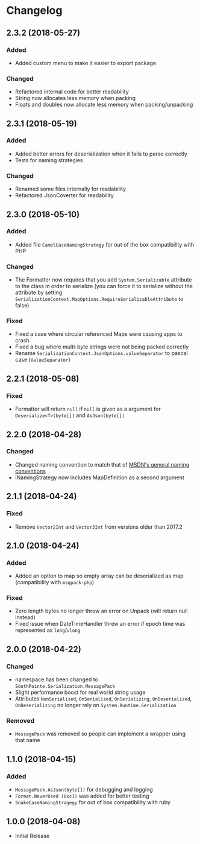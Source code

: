 # Changelog

## 2.3.2 (2018-05-27)

### Added
- Added custom menu to make it easier to export package

### Changed
- Refactored internal code for better readability
- String now allocates less memory when packing
- Floats and doubles now allocate less memory when packing/unpacking

## 2.3.1 (2018-05-19)

### Added
- Added better errors for deserialization when it fails to parse correctly
- Tests for naming strategies

### Changed
- Renamed some files internally for readability
- Refactored JsonCoverter for readability

## 2.3.0 (2018-05-10)

### Added
- Added file `CamelCaseNamingStrategy` for out of the box compatibility with PHP

### Changed
- The Formatter now requires that you add `System.Serializable` attribute to the class in order to serialize (you can force it to serialize without the attribute by setting `SerializationContext.MapOptions.RequireSerializableAttribute` to false)

### Fixed
- Fixed a case where circular referenced Maps were causing apps to crash
- Fixed a bug where multi-byte strings were not being packed correctly
- Rename `SerializationContext.JsonOptions.valueSeparator` to pascal case (`ValueSeparator`)

## 2.2.1 (2018-05-08)

### Fixed
- Formatter will return `null` if `null` is given as a argument for `Deserialize<T>(byte[])` and `AsJson(byte[])`

## 2.2.0 (2018-04-28)

### Changed
- Changed naming convention to match that of [MSDN's general naming conventions](https://docs.microsoft.com/en-us/dotnet/standard/design-guidelines/general-naming-conventions)
- INamingStrategy now includes MapDefinition as a second argument

## 2.1.1 (2018-04-24)

### Fixed
- Remove `Vector2Int` and `Vector3Int` from versions older than 2017.2

## 2.1.0 (2018-04-24)

### Added
- Added an option to map so empty array can be deserialized as map (compatibility with `msgpack-php`)

### Fixed
- Zero length bytes no longer throw an error on Unpack (will return null instead)
- Fixed issue when DateTimeHandler threw an error if epoch time was represented as `long`/`ulong` 

## 2.0.0 (2018-04-22)

### Changed
- namespace has been changed to `SouthPointe.Serialization.MessagePack`
- Slight performance boost for real world string usage
- Attributes `NonSerialized`, `OnSerialized`, `OnSerializing`, `OnDeserialized`, `OnDeserializing` no longer rely on `System.Runtime.Serialization`

### Removed
- `MessagePack` was removed so people can implement a wrapper using that name

## 1.1.0 (2018-04-15)

### Added
- `MessagePack.AsJson(byte[])` for debugging and logging
- `Format.NeverUsed (0xc1)` was added for better testing
- `SnakeCaseNamingStragegy` for out of box compatibility with ruby

## 1.0.0 (2018-04-08)

- Initial Release
